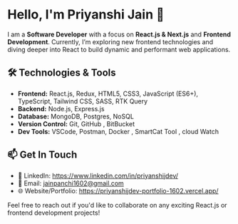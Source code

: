 # Hello, I'm Priyanshi Jain 👋

I am a **Software Developer** with a focus on **React.js & Next.js** and **Frontend Development**. Currently, I’m exploring new frontend technologies and diving deeper into React to build dynamic and performant web applications.

## 🛠️ Technologies & Tools
- **Frontend:** React.js, Redux, HTML5, CSS3, JavaScript (ES6+), TypeScript, Tailwind CSS, SASS, RTK Query
- **Backend:** Node.js, Express.js
- **Database:** MongoDB, Postgres, NoSQL
- **Version Control:** Git, GitHub , BitBucket
- **Dev Tools:** VSCode, Postman, Docker , SmartCat Tool , cloud Watch

## 📫 Get In Touch
- 🔗 LinkedIn: https://www.linkedin.com/in/priyanshijdev/
- 📧 Email: jainpanchi1602@gmail.com
- 🌐 Website/Portfolio: https://priyanshijdev-portfolio-1602.vercel.app/

Feel free to reach out if you'd like to collaborate on any exciting React.js or frontend development projects!

